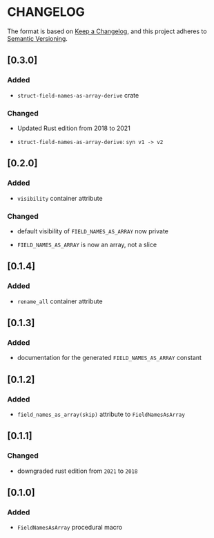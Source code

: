 # CHANGELOG

The format is based on [Keep a Changelog](https://keepachangelog.com/en/1.0.0/),
and this project adheres to [Semantic Versioning](https://semver.org/spec/v2.0.0.html).

## [0.3.0]

### Added

* `struct-field-names-as-array-derive` crate

### Changed

* Updated Rust edition from 2018 to 2021

* `struct-field-names-as-array-derive`: `syn v1 -> v2`

## [0.2.0]

### Added

* `visibility` container attribute

### Changed

* default visibility of `FIELD_NAMES_AS_ARRAY` now private

* `FIELD_NAMES_AS_ARRAY` is now an array, not a slice


## [0.1.4]

### Added

* `rename_all` container attribute


## [0.1.3]

### Added

* documentation for the generated `FIELD_NAMES_AS_ARRAY` constant


## [0.1.2]

### Added

* `field_names_as_array(skip)` attribute to `FieldNamesAsArray`


## [0.1.1]

### Changed

* downgraded rust edition from `2021` to `2018`


## [0.1.0]

### Added

* `FieldNamesAsArray` procedural macro
